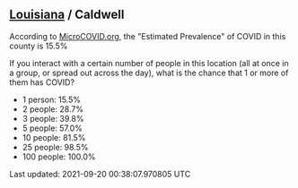 
## [Louisiana](/united-states/louisiana) / Caldwell

According to [MicroCOVID.org](http://microcovid.org),
the "Estimated Prevalence" of COVID in this county is 15.5%

If you interact with a certain number of people in this location
(all at once in a group, or spread out across the day), what is the chance that
1 or more of them has COVID?

- 1 person: 15.5%
- 2 people: 28.7%
- 3 people: 39.8%
- 5 people: 57.0%
- 10 people: 81.5%
- 25 people: 98.5%
- 100 people: 100.0%

Last updated: 2021-09-20 00:38:07.970805 UTC
